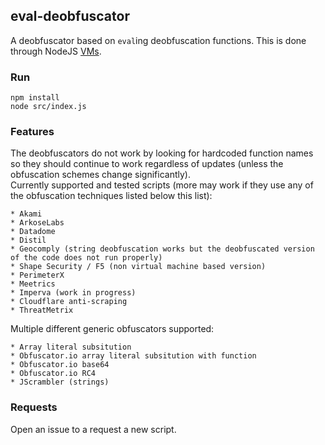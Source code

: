 ## eval-deobfuscator
A deobfuscator based on ```eval```ing deobfuscation functions.   This is done through NodeJS [VMs](https://nodejs.org/api/vm.html).

### Run

    npm install
    node src/index.js

### Features
The deobfuscators do not work by looking for hardcoded function names so they should continue to work regardless of updates (unless the obfuscation schemes change significantly).  
Currently supported and tested scripts (more may work if they use any of the obfuscation techniques listed below this list):

    * Akami
    * ArkoseLabs
    * Datadome
    * Distil
    * Geocomply (string deobfuscation works but the deobfuscated version of the code does not run properly)
    * Shape Security / F5 (non virtual machine based version)
    * PerimeterX
    * Meetrics
    * Imperva (work in progress)
    * Cloudflare anti-scraping
    * ThreatMetrix

Multiple different generic obfuscators supported:
    
    * Array literal subsitution
    * Obfuscator.io array literal subsitution with function
    * Obfuscator.io base64
    * Obfuscator.io RC4
    * JScrambler (strings)

### Requests
Open an issue to a request a new script.